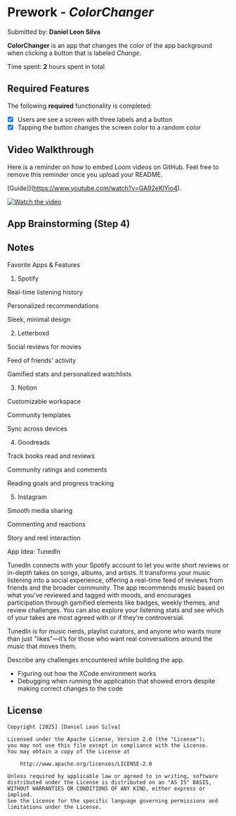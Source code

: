 # Prework - *ColorChanger*

Submitted by: **Daniel Leon Silva**

**ColorChanger** is an app that changes the color of the app background when clicking a button that is labeled *Change*.


Time spent: **2** hours spent in total

## Required Features

The following **required** functionality is completed:

- [X] Users are see a screen with three labels and a button
- [X] Tapping the button changes the screen color to a random color
 
## Video Walkthrough

Here is a reminder on how to embed Loom videos on GitHub. Feel free to remove this reminder once you upload your README. 

[Guide]](https://www.youtube.com/watch?v=GA92eKlYio4).


[![Watch the video](https://cdn.loom.com/sessions/thumbnails/20b449c7acf3482eaddf9696488ae83a-8cecf0e8f711b908-full-play.gif)](https://www.loom.com/share/20b449c7acf3482eaddf9696488ae83a)



## App Brainstorming (Step 4)

## Notes

Favorite Apps & Features
1. Spotify

Real-time listening history

Personalized recommendations

Sleek, minimal design

2. Letterboxd

Social reviews for movies

Feed of friends' activity

Gamified stats and personalized watchlists

3. Notion

Customizable workspace

Community templates

Sync across devices

4. Goodreads

Track books read and reviews

Community ratings and comments

Reading goals and progress tracking

5. Instagram

Smooth media sharing

Commenting and reactions

Story and reel interaction

App Idea: TunedIn

TunedIn connects with your Spotify account to let you write short reviews or in-depth takes on songs, albums, and artists. It transforms your music listening into a social experience, offering a real-time feed of reviews from friends and the broader community. The app recommends music based on what you’ve reviewed and tagged with moods, and encourages participation through gamified elements like badges, weekly themes, and review challenges. You can also explore your listening stats and see which of your takes are most agreed with or if they're controversial.

TunedIn is for music nerds, playlist curators, and anyone who wants more than just "likes"—it’s for those who want real conversations around the music that moves them.

Describe any challenges encountered while building the app.

- Figuring out how the XCode environment works
- Debugging when running the application that showed errors despite making correct changes to the code

## License

    Copyright [2025] [Daniel Leon Silva]

    Licensed under the Apache License, Version 2.0 (the "License");
    you may not use this file except in compliance with the License.
    You may obtain a copy of the License at

        http://www.apache.org/licenses/LICENSE-2.0

    Unless required by applicable law or agreed to in writing, software
    distributed under the License is distributed on an "AS IS" BASIS,
    WITHOUT WARRANTIES OR CONDITIONS OF ANY KIND, either express or implied.
    See the License for the specific language governing permissions and
    limitations under the License.
